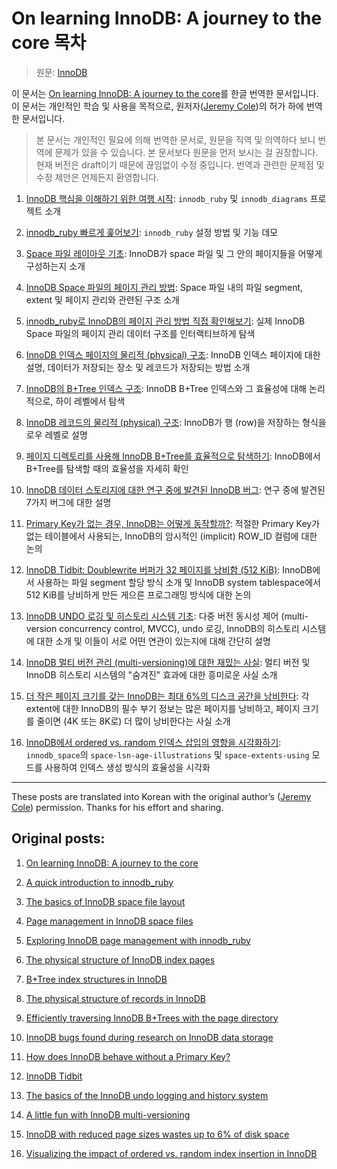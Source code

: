 # On learning InnoDB: A journey to the core 목차

> 원문: [InnoDB](https://blog.jcole.us/innodb/)

이 문서는 [On learning InnoDB: A journey to the core](https://blog.jcole.us/innodb/)를 한글 번역한 문서입니다. 이 문서는 개인적인 학습 및 사용을 목적으로, 원저자([Jeremy Cole](https://blog.jcole.us/))의 허가 하에 번역한 문서입니다.

>  본 문서는 개인적인 필요에 의해 번역한 문서로, 원문을 직역 및 의역하다 보니 번역에 문제가 있을 수 있습니다. 본 문서보다 원문을 먼저 보시는 걸 권장합니다. 현재 버전은 draft이기 때문에 끊임없이 수정 중입니다. 번역과 관련한 문제점 및 수정 제안은 언제든지 환영합니다.

1. [InnoDB 핵심을 이해하기 위한 여행 시작](1.on-learning-innodb-a-journey-to-the-core.md): `innodb_ruby` 및 `innodb_diagrams` 프로젝트 소개

2. [innodb_ruby 빠르게 훑어보기](2.a-quick-introduction-to-innodb-ruby.md): `innodb_ruby` 설정 방법 및 기능 데모

3. [Space 파일 레이아웃 기초](3.the-basics-of-innodb-space-file-layout.md): InnoDB가 space 파일 및 그 안의 페이지들을 어떻게 구성하는지 소개

4. [InnoDB Space 파일의 페이지 관리 방법](4.page-management-in-innodb-space-files.md): Space 파일 내의 파일 segment, extent 및 페이지 관리와 관련된 구조 소개

5. [innodb_ruby로 InnoDB의 페이지 관리 방법 직접 확인해보기](5.exploring-innodb-page-management-with-innodb_ruby.md): 실제 InnoDB Space 파일의 페이지 관리 데이터 구조를 인터랙티브하게 탐색

6. [InnoDB 인덱스 페이지의 물리적 (physical) 구조](): InnoDB 인덱스 페이지에 대한 설명, 데이터가 저장되는 장소 및 레코드가 저장되는 방법 소개

7. [InnoDB의 B+Tree 인덱스 구조](): InnoDB B+Tree 인덱스와 그 효율성에 대해 논리적으로, 하이 레벨에서 탐색

8. [InnoDB 레코드의 물리적 (physical) 구조](): InnoDB가 행 (row)을 저장하는 형식을 로우 레벨로 설명

9. [페이지 디렉토리를 사용해 InnoDB B+Tree를 효율적으로 탐색하기](): InnoDB에서 B+Tree를 탐색할 때의 효율성을 자세히 확인

10. [InnoDB 데이터 스토리지에 대한 연구 중에 발견된 InnoDB 버그](): 연구 중에 발견된 7가지 버그에 대한 설명

11. [Primary Key가 없는 경우, InnoDB는 어떻게 동작할까?](): 적절한 Primary Key가 없는 테이블에서 사용되는, InnoDB의 암시적인 (implicit) ROW_ID 컬럼에 대한 논의

12. [InnoDB Tidbit: Doublewrite 버퍼가 32 페이지를 낭비함 (512 KiB)](): InnoDB에서 사용하는 파일 segment 할당 방식 소개 및 InnoDB system tablespace에서 512 KiB를 낭비하게 만든 게으른 프로그래밍 방식에 대한 논의

13. [InnoDB UNDO 로깅 및 히스토리 시스템 기초](): 다중 버전 동시성 제어 (multi-version concurrency control, MVCC), undo 로깅, InnoDB의 히스토리 시스템에 대한 소개 및 이들이 서로 어떤 연관이 있는지에 대해 간단히 설명

14. [InnoDB 멀티 버전 관리 (multi-versioning)에 대한 재밌는 사실](): 멀티 버전 및 InnoDB 히스토리 시스템의 "숨겨진" 효과에 대한 흥미로운 사실 소개

15. [더 작은 페이지 크기를 갖는 InnoDB는 최대 6%의 디스크 공간을 낭비한다](): 각 extent에 대한 InnoDB의 필수 부기 정보는 많은 페이지를 낭비하고, 페이지 크기를 줄이면 (4K 또는 8K로) 더 많이 낭비한다는 사실 소개

16. [InnoDB에서 ordered vs. random 인덱스 삽입의 영향을 시각화하기](): `innodb_space`의 `space-lsn-age-illustrations` 및 `space-extents-using` 모드를 사용하여 인덱스 생성 방식의 효율성을 시각화

---

These posts are translated into Korean with the original author’s ([Jeremy Cole](https://blog.jcole.us/)) permission. Thanks for his effort and sharing.

## Original posts:

1. [On learning InnoDB: A journey to the core](https://blog.jcole.us/2013/01/02/on-learning-innodb-a-journey-to-the-core/)

2. [A quick introduction to innodb_ruby](https://blog.jcole.us/2013/01/03/a-quick-introduction-to-innodb-ruby/)

3. [The basics of InnoDB space file layout](https://blog.jcole.us/2013/01/03/the-basics-of-innodb-space-file-layout/)

4. [Page management in InnoDB space files](https://blog.jcole.us/2013/01/04/page-management-in-innodb-space-files/)

5. [Exploring InnoDB page management with innodb_ruby](https://blog.jcole.us/2013/01/05/exploring-innodb-page-management-with-innodb_ruby/)

6. [The physical structure of InnoDB index pages](https://blog.jcole.us/2013/01/07/the-physical-structure-of-innodb-index-pages/)

7. [B+Tree index structures in InnoDB](https://blog.jcole.us/2013/01/10/btree-index-structures-in-innodb/)

8. [The physical structure of records in InnoDB](https://blog.jcole.us/2013/01/10/the-physical-structure-of-records-in-innodb/)

9. [Efficiently traversing InnoDB B+Trees with the page directory](https://blog.jcole.us/2013/01/14/efficiently-traversing-innodb-btrees-with-the-page-directory/)

10. [InnoDB bugs found during research on InnoDB data storage](https://blog.jcole.us/2013/04/09/innodb-bugs-found-during-research-on-innodb-data-storage/)

11. [How does InnoDB behave without a Primary Key?](https://blog.jcole.us/2013/05/02/how-does-innodb-behave-without-a-primary-key/)

12. [InnoDB Tidbit](https://blog.jcole.us/2013/05/05/innodb-tidbit-the-doublewrite-buffer-wastes-32-pages-512-kib/)

13. [The basics of the InnoDB undo logging and history system](https://blog.jcole.us/2014/04/16/the-basics-of-the-innodb-undo-logging-and-history-system/)

14. [A little fun with InnoDB multi-versioning](https://blog.jcole.us/2014/04/16/a-little-fun-with-innodb-multi-versioning/)

15. [InnoDB with reduced page sizes wastes up to 6% of disk space](https://blog.jcole.us/2014/05/14/innodb-with-reduced-page-sizes-wastes-up-to-6-of-disk-space/)

16. [Visualizing the impact of ordered vs. random index insertion in InnoDB](https://blog.jcole.us/2014/10/02/visualizing-the-impact-of-ordered-vs-random-index-insertion-in-innodb/)